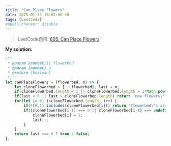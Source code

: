 ```yaml
---
title: "Can Place Flowers"
date: 2025-01-15 15:02:00 +8
tags: [LeetCode]
#spell-checker: disable
---
```


> LeetCode題目: [605. Can Place Flowers](https://leetcode.com/problems/can-place-flowers/description/?envType=study-plan-v2&envId=leetcode-75)

**My solution:**
```js
/**
 * @param {number[]} flowerbed
 * @param {number} n
 * @return {boolean}
 */
let canPlaceFlowers = (flowerbed, n) => {
    let cloneFlowerbed = [...flowerbed], last = n;
    if(cloneFlowerbed.length < 1 || cloneFlowerbed.length > 2*Math.pow(10,4)) return 'flowerbed\'s length error!';
    if(last < 0 || last > cloneFlowerbed.length) return 'new flowers\' length error';
    for(let i= 0; i<cloneFlowerbed.length; i++) {
        if(![0,1].includes(cloneFlowerbed[i])) return 'flowerbed\'s array just only type 0 or 1'
        if((cloneFlowerbed[i-1] === 0 || cloneFlowerbed[i-1] === undefined) && cloneFlowerbed[i] === 0 && (cloneFlowerbed[i+1] === 0 || cloneFlowerbed[i+1] === undefined) && last > 0) {
            cloneFlowerbed[i] = 1;
            last--;
        }
    }
    return last === 0 ? true : false;
};
```
